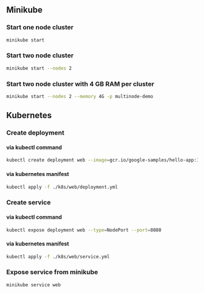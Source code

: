 ## Minikube
### Start one node cluster
```bash
minikube start
```

### Start two node cluster
```bash
minikube start --nodes 2
```

### Start two node cluster with 4 GB RAM per cluster
```bash
minikube start --nodes 2 --memory 4G -p multinode-demo
```

## Kubernetes

### Create deployment
#### via kubectl command
```bash
kubectl create deployment web --image=gcr.io/google-samples/hello-app:1.0
```
#### via kubernetes manifest
```bash
kubectl apply -f ./k8s/web/deployment.yml
```

### Create service
#### via kubectl command
```bash
kubectl expose deployment web --type=NodePort --port=8080
```
#### via kubernetes manifest
```bash
kubectl apply -f ./k8s/web/service.yml
```

### Expose service from minikube
```bash
minikube service web
```